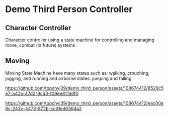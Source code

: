# Demo Third Person Controller

## Character Controller
Character controller using a state machine for controlling and managing move, combat (in future) systems
## Moving
Moving State Machine have many states such as: walking, crouching, jogging, and running and airborne states: jumping and falling

https://github.com/topchyi39/demo_third_person/assets/108674412/8529c5e7-a42a-47d2-9cd3-f09ee811ddf0


https://github.com/topchyi39/demo_third_person/assets/108674412/eac00a8c-243c-4473-872b-ccd1ed0364a2

